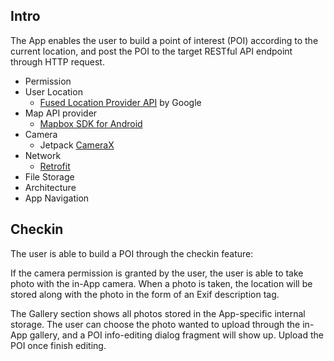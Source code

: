 ## Intro
The App enables the user to build a point of interest (POI) according to the current location, and post the POI to the target RESTful API endpoint through HTTP request.

- Permission
- User Location
  - [Fused Location Provider API](https://developers.google.com/location-context/fused-location-provider) by Google
- Map API provider
  - [Mapbox SDK for Android](https://docs.mapbox.com/android/maps/guides/)
- Camera
  - Jetpack [CameraX](https://developer.android.com/training/camerax)
- Network
  - [Retrofit](https://square.github.io/retrofit/)
- File Storage
- Architecture
- App Navigation

## Checkin
The user is able to build a POI through the checkin feature: 

If the camera permission is granted by the user, the user is able to take photo with the in-App camera. When a photo is taken, the location will be stored along with the photo in the form of an Exif description tag.

The Gallery section shows all photos stored in the App-specific internal storage. The user can choose the photo wanted to upload through the in-App gallery, and a POI info-editing dialog fragment will show up. Upload the POI once finish editing.